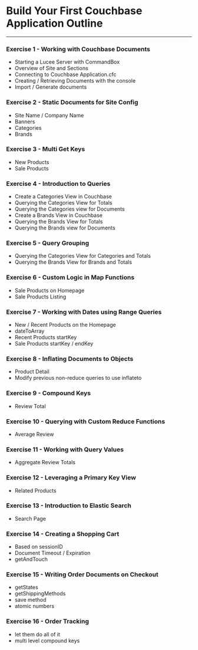# Build Your First Couchbase Application Outline

---

### Exercise 1 - Working with Couchbase Documents

- Starting a Lucee Server with CommandBox
- Overview of Site and Sections
- Connecting to Couchbase Application.cfc
- Creating / Retrieving Documents with the console
- Import / Generate documents

### Exercise 2 - Static Documents for Site Config

- Site Name / Company Name
- Banners
- Categories
- Brands

### Exercise 3 - Multi Get Keys

- New Products
- Sale Products

### Exercise 4 - Introduction to Queries

- Create a Categories View in Couchbase
- Querying the Categories View for Totals
- Querying the Categories view for Documents
- Create a Brands View in Couchbase
- Querying the Brands View for Totals
- Querying the Brands view for Documents

### Exercise 5 - Query Grouping

- Querying the Categories View for Categories and Totals
- Querying the Brands View for Brands and Totals

### Exercise 6 - Custom Logic in Map Functions

- Sale Products on Homepage
- Sale Products Listing

### Exercise 7 - Working with Dates using Range Queries

- New / Recent Products on the Homepage
- dateToArray
- Recent Products startKey
- Sale Products startKey / endKey

### Exercise 8 - Inflating Documents to Objects

- Product Detail
- Modify previous non-reduce queries to use inflateto

### Exercise 9 - Compound Keys

- Review Total

### Exercise 10 - Querying with Custom Reduce Functions

- Average Review

### Exercise 11 - Working with Query Values

- Aggregate Review Totals

### Exercise 12 - Leveraging a Primary Key View

- Related Products

### Exercise 13 - Introduction to Elastic Search

- Search Page

### Exercise 14 - Creating a Shopping Cart

- Based on sessionID
- Document Timeout / Expiration
- getAndTouch

### Exercise 15 - Writing Order Documents on Checkout

- getStates
- getShippingMethods
- save method
- atomic numbers

### Exercise 16 - Order Tracking

- let them do all of it
- multi level compound keys